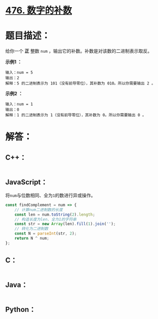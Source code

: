 # [476. 数字的补数](https://leetcode-cn.com/problems/number-complement/)

# 题目描述：

给你一个 **正** 整数 `num` ，输出它的补数。补数是对该数的二进制表示取反。

**示例1 ：**

```
输入：num = 5
输出：2
解释：5 的二进制表示为 101（没有前导零位），其补数为 010。所以你需要输出 2 。
```

**示例2 ：**

```
输入：num = 1
输出：0
解释：1 的二进制表示为 1（没有前导零位），其补数为 0。所以你需要输出 0 。
```



# 解答：

## C++：

```C++

```

## JavaScript：

将`num`与位数相同、全为`1`的数进行异或操作。

```javascript
const findComplement = num => {
    // 计算num二进制数的长度
    const len = num.toString(2).length;
    // 构造长度为len、全为1的字符串
    const str = new Array(len).fill(1).join('');
    // 转化为二进制数
    const N = parseInt(str, 2);
    return N ^ num;
};
```

## C：

```c

```

## Java：

```java

```

## Python：

```python

```

